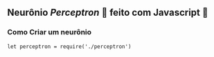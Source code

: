 ## Neurônio ***Perceptron*** 🧠 feito com Javascript 💛

### Como Criar um neurônio
`let perceptron = require('./perceptron')`